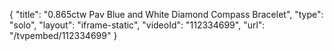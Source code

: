 {
    "title": "0.865ctw Pav Blue and White Diamond Compass Bracelet",
    "type": "solo",
    "layout": "iframe-static",
    "videoId": "112334699",
    "url": "\/tvpembed\/112334699"
}